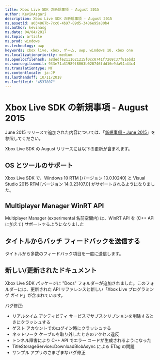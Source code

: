 ```yaml
---
title: Xbox Live SDK の新規事項 - August 2015
author: KevinAsgari
description: Xbox Live SDK の新規事項 - August 2015
ms.assetid: a034867b-7cc0-4b97-89d5-3486e95a80b4
ms.author: kevinasg
ms.date: 04/04/2017
ms.topic: article
ms.prod: windows
ms.technology: uwp
keywords: xbox live, xbox, ゲーム, uwp, windows 10, xbox one
ms.localizationpriority: medium
ms.openlocfilehash: a8dedfe2111621215f0cc0741f7209c37f816bd3
ms.sourcegitcommit: 933e71a31989f8063b020746fdd16e9da94a44c4
ms.translationtype: MT
ms.contentlocale: ja-JP
ms.lasthandoff: 10/11/2018
ms.locfileid: "4537807"
---
```

# <a name="whats-new-for-the-xbox-live-sdk---august-2015"></a>Xbox Live SDK の新規事項 - August 2015

June 2015 リリースで追加された内容については、「[新規事項 - June 2015](1506-whats-new.md)」を参照してください。

Xbox Live SDK の August リリースには以下の更新が含まれます。

## <a name="os-and-tool-support"></a>OS とツールのサポート
Xbox Live SDK で、Windows 10 RTM [バージョン 10.0.10240] と Visual Studio 2015 RTM [バージョン 14.0.23107.0] がサポートされるようになりました。

## <a name="multiplayer-manager-winrt-apis"></a>Multiplayer Manager WinRT API
Multiplayer Manager (experimental 名前空間内) は、WinRT API を (C++ API に加えて) サポートするようになりました

## <a name="submit-batch-feedback-from-a-title"></a>タイトルからバッチ フィードバックを送信する
タイトルから多数のフィードバック項目を一度に送信します。

## <a name="newupdated-documentation"></a>新しい/更新されたドキュメント
Xbox Live SDK パッケージに "Docs" フォルダーが追加されました。このフォルダーには、更新された API リファレンスと新しい「Xbox Live プログラミング ガイド」が含まれています。

バグ修正:

* リアルタイム アクティビティ サービスでサブスクリプションを削除するときにクラッシュする
* ゲスト アカウントでのログイン時にクラッシュする
* ネットワーク ケーブルを取り外したときのアクセス違反
* トンネル障害により C++ API でエラー コードが生成されるようになった
* TitleStorageService::DownloadBlobAsync による ETag の問題
* サンプル アプリのさまざまなバグ修正
